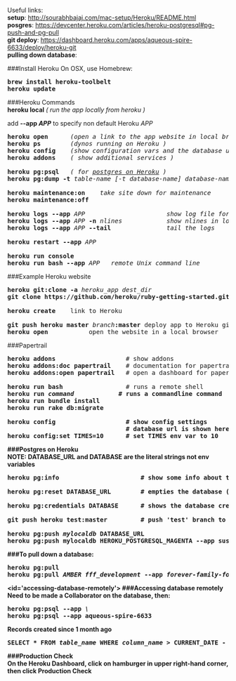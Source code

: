 Useful links:  
**setup**: http://sourabhbajaj.com/mac-setup/Heroku/README.html  
**posgres**: https://devcenter.heroku.com/articles/heroku-postgresql#pg-push-and-pg-pull  
**git deploy**: https://dashboard.heroku.com/apps/aqueous-spire-6633/deploy/heroku-git   
**pulling down database**: 


###Install Heroku
On OSX, use Homebrew:  
<pre>
<b>brew install heroku-toolbelt</b>
<b>heroku update</b>
</pre>

###Heroku Commands  
<b>heroku local</b> <em>( run the app locally from heroku )</em>

add <b>--app <em>APP</em></b> to specify non default Heroku <em>APP</em>  
<pre>
<b>heroku open</b>      <em>(open a link to the app website in local browser )</em>
<b>heroku ps</b>        <em>(dynos running on Heroku )</em>
<b>heroku config</b>    <em>(show configuration vars and the database url )</em>
<b>heroku addons</b>    <em>( show additional services )</em>

<b>heroku pg:psql</b>   <em>( for <a href='accessing-database-remotely'>postgres on Heroku</a> )</em>
<b>heroku pg:dump -t</b> <em>table-name [-t database-name] database-name</em>

<b>heroku maintenance:on</b>    <em>take site down for maintenance</em>
<b>heroku maintenance:off</b>

<b>heroku logs --app</b> <em>APP</em>                      <em>show log file for Heroku APP</em>
<b>heroku logs --app</b> <em>APP</em> <b>-n</b> <em>nlines</em>            <em>show nlines in log file for Heroku</em> <em>APP</em>
<b>heroku logs --app</b> <em>APP</em> <b>--tail</b>               <em>tail the logs</em>

<b>heroku restart --app</b> <em>APP</em>

<b>heroku run console</b>
<b>heroku run bash --app</b> <em>APP</em>   <em>remote Unix command line</em>
</pre>
  

###Example Heroku website
<pre>
<b>heroku git:clone -a</b> <em>heroku_app</em> <em>dest_dir</em>
<b>git clone https://github.com/heroku/ruby-getting-started.git</b> get the example app

<b>heroku create</b>    link to Heroku

<b>git push heroku master</b> <em>branch</em><b>:master</b> deploy app to Heroku git
<b>heroku open</b>           open the website in a local browser
</pre>

###Papertrail
<pre>
<b>heroku addons</b>                   # show addons
<b>heroku addons:doc papertrail</b>    # documentation for papertrail
<b>heroku addons:open papertrail</b>   # open a dashboard for papertrail

<b>heroku run bash</b>                 # runs a remote shell
<b>heroku run <em>command</em>            # runs a commandline command
<b>heroku run bundle install</b>
<b>heroku run rake db:migrate</b>

<b>heroku config</b>                   # show config settings
                                # database url is shown here
<b>heroku config:set TIMES=10</b>      # set TIMES env var to 10
</pre>

###Postgres on Heroku  
NOTE: <b>DATABASE_URL</b> and <b>DATABASE</b> are the <b>literal strings</b> not env variables  
<pre>
<b>heroku pg:info</b>                      # show some info about the database

<b>heroku pg:reset DATABASE_URL</b>        # empties the database (DO NOT DELETE THE DATABASE, empty it using this)

<b>heroku pg:credentials DATABASE</b>      # shows the database credentials (username, password)

<b>git push heroku test:master</b>         # push 'test' branch to 'master' on heroku

<b>heroku pg:push</b> <em>mylocaldb</em> <b>DATABASE_URL</b>
heroku pg:push mylocaldb HEROKU_POSTGRESQL_MAGENTA --app sushi
</pre>

###To pull down a database:
<pre>
<b>heroku pg:pull</b>
<b>heroku pg:pull</b> <em>AMBER fff_development</em> <b>--app</b> <em>forever-family-foundation</em>
</pre>

<id='accessing-database-remotely'>
###Accessing database remotely
Need to be made a Collaborator on the database, then:  
<pre>
<b>heroku pg:psql --app</b> <em>\<appname\></em>  
heroku pg:psql --app aqueous-spire-6633
</pre>
**Records created since 1 month ago**  
<pre>
<b>SELECT * FROM</b> <em>table_name</em> <b>WHERE</b> <em>column_name</em> > <b>CURRENT_DATE - INTERVAL '1 month';</b>
</pre>
###Production Check  
On the **Heroku  Dashboard**, click on hamburger in upper right-hand corner, then click **Production Check**
